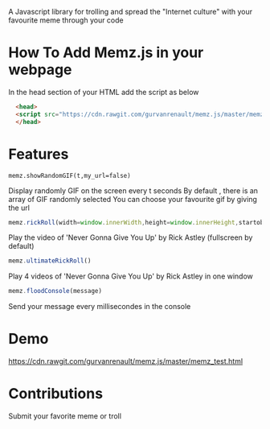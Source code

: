 A  Javascript library for trolling  and spread  the "Internet culture" with your favourite meme through your code

# How To Add Memz.js in your webpage
In the head section of your HTML add the script as below

```html
  <head>
  <script src="https://cdn.rawgit.com/gurvanrenault/memz.js/master/memz.min.js"></script>
  </head>
 ```
 # Features

 ```javascriptd
memz.showRandomGIF(t,my_url=false)
```
 Display randomly GIF on the screen every t seconds
 By default , there is an array of GIF randomly selected
 You can choose your favourite gif by giving the url

```javascript
memz.rickRoll(width=window.innerWidth,height=window.innerHeight,startobject=document.body)
```
Play the video of 'Never Gonna Give You Up' by Rick Astley (fullscreen by default)

```javascript
memz.ultimateRickRoll()
```
Play 4 videos of 'Never Gonna Give You Up' by Rick Astley in one window

```javascript
memz.floodConsole(message)
```
Send your message every millisecondes in the console

  # Demo
https://cdn.rawgit.com/gurvanrenault/memz.js/master/memz_test.html

 # Contributions

Submit your favorite meme or troll
